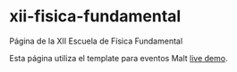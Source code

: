 # xii-fisica-fundamental
Página de la XII Escuela de Física Fundamental 


Esta página utiliza el template para eventos Malt [live demo](https://whispering-boat.cloudvent.net/).

